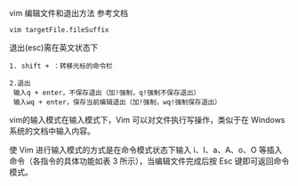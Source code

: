 vim 编辑文件和退出方法 参考文档
```
vim targetFile.fileSuffix
```
退出(esc)需在英文状态下
```
1. shift + ：转移光标的命令栏

2.退出
 输入q + enter，不保存退出（加!强制，q!强制不保存退出）
 输入wq + enter，保存当前编辑退出（加!强制，wq!强制保存退出）
```

vim的输入模式在输入模式下，Vim 可以对文件执行写操作，类似于在 Windows 系统的文档中输入内容。

使 Vim 进行输入模式的方式是在命令模式状态下输入 i、I、a、A、o、O 等插入命令（各指令的具体功能如表 3 所示），当编辑文件完成后按 Esc 键即可返回命令模式。
